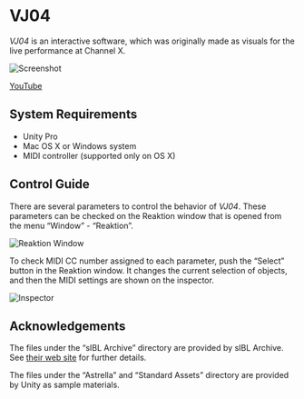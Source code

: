 VJ04
====

*VJ04* is an interactive software, which was originally made as visuals for the
live performance at Channel X.

![Screenshot](http://keijiro.github.io/VJ04/Screenshot.png)

[YouTube](https://www.youtube.com/watch?v=jLmbjudThlA)

System Requirements
-------------------

- Unity Pro
- Mac OS X or Windows system
- MIDI controller (supported only on OS X)

Control Guide
-------------

There are several parameters to control the behavior of *VJ04*. These
parameters can be checked on the Reaktion window that is opened from the
menu “Window” - “Reaktion”.

![Reaktion Window](http://keijiro.github.io/VJ04/Reaktion.png)

To check MIDI CC number assigned to each parameter, push the “Select”
button in the Reaktion window. It changes the current selection of objects,
and then the MIDI settings are shown on the inspector.

![Inspector](http://keijiro.github.io/VJ04/Inspector.png)

Acknowledgements
----------------

The files under the “sIBL Archive” directory are provided by sIBL Archive. See
[their web site][sIBL] for further details.

[sIBL]: http://www.hdrlabs.com/sibl/archive.html

The files under the “Astrella” and “Standard Assets” directory are provided by
Unity as sample materials.
